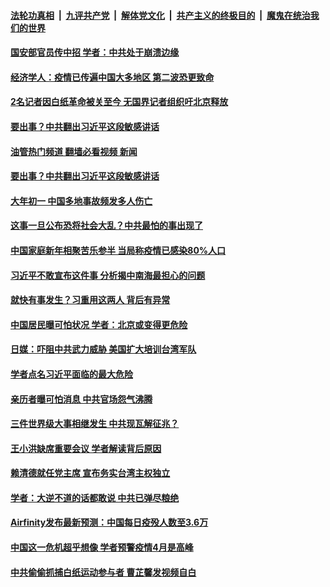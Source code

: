 ####  [法轮功真相](../../../../basic/blob/master/README.md?t=01251612) &nbsp;|&nbsp; [九评共产党](../../../../9ping.md/blob/master/README.md?t=01251612) &nbsp;|&nbsp; [解体党文化](../../../../jtdwh.md/blob/master/README.md?t=01251612)  &nbsp;|&nbsp; [共产主义的终极目的](../../../../gczydzjmd.md/blob/master/README.md?t=01251612) &nbsp;|&nbsp; [魔鬼在统治我们的世界](../../../../mgztzwmdsj.md/blob/master/README.md?t=01251612) 

#### [国安部官员传中招 学者：中共处于崩溃边缘](../pages/soh186/690006.md?t=01251612) 
#### [经济学人：疫情已传遍中国大多地区 第二波恐更致命](../pages/soh186/690015.md?t=01251612) 
#### [2名记者因白纸革命被关至今 无国界记者组织吁北京释放](../pages/soh186/690018.md?t=01251612) 
#### [要出事？中共翻出习近平这段敏感讲话](../pages/soh186/689715.md?t=01251612) 
#### [油管热门频道 翻墙必看视频 新闻](http://129.146.143.75:81/youtube.html?01251612)
#### [要出事？中共翻出习近平这段敏感讲话](../pages/soh186/689715.md?t=01251612) 
#### [大年初一 中国多地事故频发多人伤亡](../pages/soh186/689721.md?t=01251612) 
#### [这事一旦公布恐将社会大乱？中共最怕的事出现了](../pages/soh186/689634.md?t=01251612) 
#### [中国家庭新年相聚苦乐参半 当局称疫情已感染80%人口](../pages/soh186/689478.md?t=01251612) 
#### [习近平不敢宣布这件事 分析揭中南海最担心的问题](../pages/soh186/689412.md?t=01251612) 
#### [就快有事发生？习重用这两人 背后有异常](../pages/soh186/689346.md?t=01251612) 
#### [中国居民曝可怕状况 学者：北京或变得更危险](../pages/soh186/689184.md?t=01251612) 
#### [日媒：吓阻中共武力威胁 美国扩大培训台湾军队](../pages/soh186/689187.md?t=01251612) 
#### [学者点名习近平面临的最大危险](../pages/soh186/689061.md?t=01251612) 
#### [亲历者曝可怕消息 中共官场怨气沸腾](../pages/soh186/688878.md?t=01251612) 
#### [三件世界级大事相继发生 中共现瓦解征兆？](../pages/soh186/688776.md?t=01251612) 
#### [王小洪缺席重要会议 学者解读背后原因](../pages/soh186/688779.md?t=01251612) 
#### [赖清德就任党主席 宣布务实台湾主权独立](../pages/soh186/688782.md?t=01251612) 
#### [学者：大逆不道的话都敢说 中共已弹尽粮绝](../pages/soh186/688575.md?t=01251612) 
#### [Airfinity发布最新预测：中国每日疫殁人数至3.6万](../pages/soh186/688584.md?t=01251612) 
#### [中国这一危机超乎想像 学者预警疫情4月是高峰](../pages/soh186/688197.md?t=01251612) 
#### [中共偷偷抓捕白纸运动参与者 曹芷馨发视频自白](../pages/soh186/688362.md?t=01251612) 
<img src='http://gfw-breaker.win/goodnews/indexes/soh186.md' width='0px' height='0px'/>
